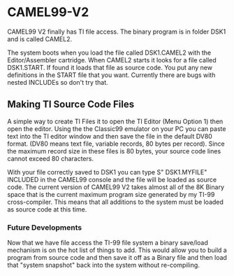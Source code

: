 # CAMEL99-V2
CAMEL99 V2 finally has TI file access.  The binary program is in folder DSK1 and is called CAMEL2.

The system boots when you load the file called DSK1.CAMEL2 with the Editor/Assembler cartridge. When CAMEL2 starts it looks for a file called DSK1.START. If found it loads that file as source code.  You put any new definitions in the START file that you want. Currently there are bugs with nested INCLUDEs so don't try that.

## Making TI Source Code Files
A simple way to create TI Files it to open the TI Editor (Menu Option 1) then open the editor. Using the the Classic99 emulator on your PC you can paste text into the TI editor window and then save the file in the default DV80 format. (DV80 means text file, variable records, 80 bytes per record).  Since the maximum record size in these files is 80 bytes, your source code lines cannot exceed 80 characters.

With your file correctly saved to DSK1 you can type S" DSK1.MYFILE" INCLUDED in the CAMEL99 console and the file will be loaded as source code.
The current version of CAMEL99 V2 takes almost all of the 8K Binary space that is the current maximum program size generated by my TI-99 cross-compiler. This means that all additions to the system must be loaded as source code at this time.  

### Future Developments
Now that we have file access the TI-99 file system a binary save/load mechanism is on the hot list of things to add. This would allow you to build a program from source code and then save it off as a Binary file and then load that "system snapshot" back into the system without re-compiling.
